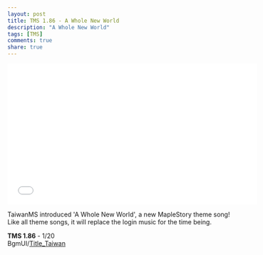 ```yaml
---
layout: post
title: TMS 1.86 - A Whole New World
description: "A Whole New World"
tags: [TMS]
comments: true
share: true
---
```


<iframe width="560" height="315" src="//www.youtube.com/embed/elCoN7PAKBA" frameborder="0" allowfullscreen></iframe>

TaiwanMS introduced 'A Whole New World', a new MapleStory theme song! Like all theme songs, it will replace the login music for the time being.

<b>TMS 1.86</b> - 1/20  
BgmUI/<a href="https://youtu.be/elCoN7PAKBA">Title_Taiwan</a>
